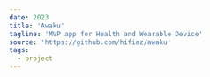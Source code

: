 ```yaml
---
date: 2023
title: 'Awaku'
tagline: 'MVP app for Health and Wearable Device'
source: 'https://github.com/hifiaz/awaku'
tags:
  - project
---
```

